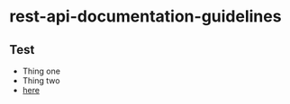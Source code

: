 # rest-api-documentation-guidelines

## Test
* Thing one
* Thing two
* [here](http://devporatl.yaas.io)
